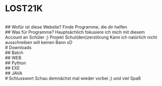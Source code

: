 # LOST21K
<br>
## Wofür ist diese Website?
Finde Programme, die dir helfen
<br>
## Was für Programme?
Hauptsächlich fokusiere ich mich mit diesem Account an
Schüler ;) Projekt Schul(den)zerstörung 
Kann ich natürlich nicht ausschreiben will keinen
Bann xD
<br>
# Downloads
<br>
## Batch
<br>
## WEB
<br>
## Python
<br>
## EXE
<br>
## JAVA
<br>
# Schlusswort
Schau demnächst mal wieder vorbei ;) und 
viel Spaß
<br>
